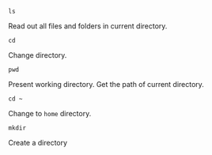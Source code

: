 ```
ls
```
Read out all files and folders in current directory.

```
cd
```
Change directory.

```
pwd
```
Present working directory. Get the path of current directory.

```
cd ~
```
Change to `home` directory.

```
mkdir
```
Create a directory

